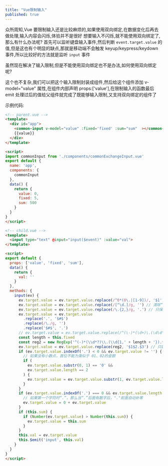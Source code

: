 ```yaml
---
title: "Vue限制输入"
published: true
---
```


众所周知,Vue 要限制输入还是比较麻烦的,如果使用双向绑定,在数据变化后再去做处理,输入内容会闪烁,体验并不是很好
想要输入不闪烁,就不能使用双向绑定了,那么有什么办法呢?
首先可以监听键盘输入事件,然后判断 `event.target.value` 的值,但是这也有个明显的缺点,那就是移动端不会触发 keyup/keypress/keydown 事件,所以比较好的方法就是监听 `input` 事件

虽然现在解决了输入限制,但是不能使用双向绑定也不是办法,如何使用双向绑定呢?

这个也不复杂,我们可以把这个输入限制封装成组件,然后给这个组件添加 v-model="value" 属性,在组件内部声明 props:['value'],在限制输入的函数最后 emit 处理过后的值给父组件就完成了既能够输入限制,又支持双向绑定的组件了

<!--more-->



示例代码:
```html
<!-- parent.vue -->
<template>
  <div id="app">
    <common-input v-model="value" :fixed='fixed' :sum="sum"  ></common-input>
    {{value}}
  </div>
</template>

<script>
import commonInput from './components/commonExchangeInput.vue'
export default {
  name: 'app',
  components: {
    commonInput
  },
  data() {
    return {
      value: 0,
      fixed: 5,
      sum: 500
    }
  }
}
</script>
```
```html
<!-- child.vue -->
<template>
  <input type="text" @input="input($event)" :value="val">
</template>

<script>
export default {
  props: ['value', 'fixed', 'sum'],
  data() {
    return {
      val: ''
    }
  },
  methods: {
    input(ev) {
      ev.target.value = ev.target.value.replace(/^0*(0\.|[1-9])/, '$1') // 解决 粘贴不生效
      ev.target.value = ev.target.value.replace(/[^\d.]/g, '') // 清除“数字”和“.”以外的字符
      ev.target.value = ev.target.value.replace(/\.{2,}/g, '.') // 只保留第一个. 清除多余的
      ev.target.value = ev.target.value
        .replace('.', '$#$')
        .replace(/\./g, '')
        .replace('$#$', '.')
      // ev.target.value = ev.target.value.replace(/^(\-)*(\d+)\.(\d\d\d\d).*$/, '$1$2.$3'); // 只能输入4个小数，且小数点前必须有数字
      const length = this.fixed
      const reg2 = new RegExp('^(-)*(\\d*?)\\.(\\d{1,' + length + '}).*$')
      ev.target.value = ev.target.value.replace(reg2, '$1$2.$3') // 只能输入N个小数，小数点前面可以没有数字
      if (ev.target.value.indexOf('.') < 0 && ev.target.value != '') {
        // 如果没有小数点，首位不能为类似于 01、02的金额
        if (
          ev.target.value.substr(0, 1) == '0' &&
          ev.target.value.length == 2
        ) {
          ev.target.value = ev.target.value.substr(1, ev.target.value.length)
        }
      }
      if (ev.target.value.indexOf('.') === 0 && ev.target.value.length > 1) {
        // 如果第一个字符时“.”，那么当“.”后面有数字后，"."前面自动补零
        ev.target.value = 0 + ev.target.value
      }
      if (this.sum) {
        if (Number(ev.target.value) > Number(this.sum)) {
          ev.target.value = this.sum
        }
      }
      this.val = ev.target.value
      this.$emit('input', this.val)
    }
  }
}
</script>
```